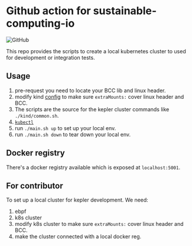 # Github action for sustainable-computing-io

![GitHub](https://img.shields.io/github/license/sustainable-computing-io/local-dev-cluster)

This repo provides the scripts to create a local kubernetes cluster to used for development or integration tests.

## Usage 
1. pre-request
you need to locate your BCC lib and linux header.
2. modify kind [config](./kind/manifests/kind.yml) to make sure `extraMounts:` cover linux header and BCC.
3. The scripts are the source for the kepler cluster commands like `./kind/common.sh`.
4. [`kubectl`](https://dl.k8s.io/release/v1.25.4)
5. run `./main.sh up` to set up your local env.
6. run `./main.sh down` to tear down your local env.

## Docker registry
There's a docker registry available which is exposed at `localhost:5001`.

## For contributor
To set up a local cluster for kepler development.
We need:
1. ebpf
1. k8s cluster
1. modify k8s cluster to make sure `extraMounts:` cover linux header and BCC.
1. make the cluster connected with a local docker reg.